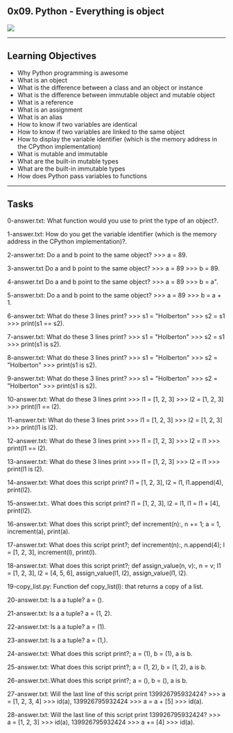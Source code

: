 0x09. Python - Everything is object
---
![](https://giphy.com/gifs/batman-look-whoa-wAjfQ9MLUfFjq)

---
Learning Objectives
---
- Why Python programming is awesome
- What is an object
- What is the difference between a class and an object or instance
- What is the difference between immutable object and mutable object
- What is a reference
- What is an assignment
- What is an alias
- How to know if two variables are identical
- How to know if two variables are linked to the same object
- How to display the variable identifier (which is the memory address in the CPython implementation)
- What is mutable and immutable
- What are the built-in mutable types
- What are the built-in immutable types
- How does Python pass variables to functions

---
Tasks
---
0-answer.txt: What function would you use to print the type of an object?.

1-answer.txt: How do you get the variable identifier (which is the memory address in the CPython implementation)?.

2-answer.txt: Do a and b point to the same object? >>> a = 89.

3-answer.txt Do a and b point to the same object? >>> a = 89 >>> b = 89.

4-answer.txt Do a and b point to the same object? >>> a = 89 >>> b = a".

5-answer.txt: Do a and b point to the same object? >>> a = 89 >>> b = a + 1.

6-answer.txt: What do these 3 lines print? >>> s1 = "Holberton" >>> s2 = s1 >>> print(s1 == s2).

7-answer.txt: What do these 3 lines print? >>> s1 = "Holberton" >>> s2 = s1 >>> print(s1 is s2).

8-answer.txt: What do these 3 lines print? >>> s1 = "Holberton" >>> s2 = "Holberton" >>> print(s1 is s2).

9-answer.txt: What do these 3 lines print? >>> s1 = "Holberton" >>> s2 = "Holberton" >>> print(s1 is s2).

10-answer.txt: What do these 3 lines print >>> l1 = [1, 2, 3] >>> l2 = [1, 2, 3] >>> print(l1 == l2).

11-answer.txt: What do these 3 lines print >>> l1 = [1, 2, 3] >>> l2 = [1, 2, 3] >>> print(l1 is l2).

12-answer.txt: What do these 3 lines print >>> l1 = [1, 2, 3] >>> l2 = l1 >>> print(l1 == l2).

13-answer.txt: What do these 3 lines print >>> l1 = [1, 2, 3] >>> l2 = l1 >>> print(l1 is l2).

14-answer.txt: What does this script print? l1 = [1, 2, 3], l2 = l1, l1.append(4), print(l2).

15-answer.txt:. What does this script print? l1 = [1, 2, 3], l2 = l1, l1 = l1 + [4], print(l2).

16-answer.txt: What does this script print?; def increment(n):, n += 1; a = 1, increment(a), print(a).

17-answer.txt: What does this script print?; def increment(n):, n.append(4); l = [1, 2, 3], increment(l), print(l).

18-answer.txt: What does this script print?; def assign_value(n, v):, n = v; l1 = [1, 2, 3], l2 = [4, 5, 6], assign_value(l1, l2), assign_value(l1, l2).

19-copy_list.py: Function def copy_list(l): that returns a copy of a list.

20-answer.txt: Is a a tuple? a = ().

21-answer.txt: Is a a tuple? a = (1, 2).

22-answer.txt: Is a a tuple? a = (1).

23-answer.txt: Is a a tuple? a = (1,).

24-answer.txt: What does this script print?; a = (1), b = (1), a is b.

25-answer.txt: What does this script print?; a = (1, 2), b = (1, 2), a is b.

26-answer.txt:.What does this script print?; a = (), b = (), a is b.

27-answer.txt: Will the last line of this script print 139926795932424? >>> a = [1, 2, 3, 4] >>> id(a), 139926795932424 >>> a = a + [5] >>> id(a).

28-answer.txt: Will the last line of this script print 139926795932424? >>> a = [1, 2, 3] >>> id(a), 139926795932424 >>> a += [4] >>> id(a).